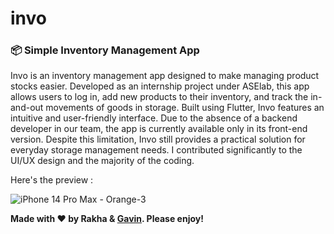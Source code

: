 # invo
### 📦 Simple Inventory Management App 

Invo is an inventory management app designed to make managing product stocks easier. Developed as an internship project under ASElab, this app allows users to log in, add new products to their inventory, and track the in-and-out movements of goods in storage. Built using Flutter, Invo features an intuitive and user-friendly interface. Due to the absence of a backend developer in our team, the app is currently available only in its front-end version. Despite this limitation, Invo still provides a practical solution for everyday storage management needs. I contributed significantly to the UI/UX design and the majority of the coding.

Here's the preview :

![iPhone 14 Pro Max - Orange-3](https://github.com/user-attachments/assets/70ce014f-ed8f-4bac-90c0-075c96d3ab24)

<b> Made with ❤️ by Rakha & [Gavin](https://github.com/NamkuGavin). Please enjoy! </b>

